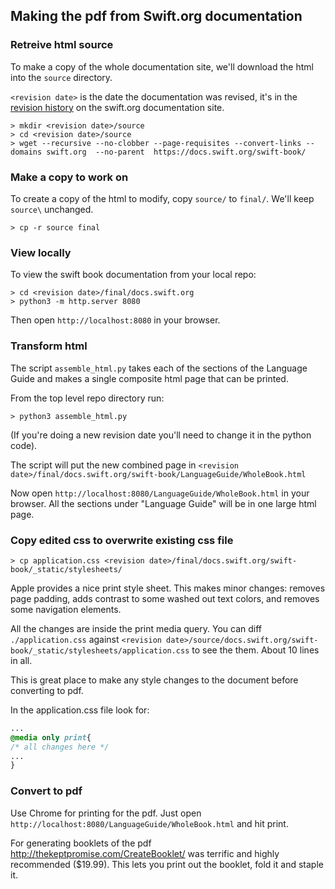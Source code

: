 ## Making the pdf from Swift.org documentation

### Retreive html source

To make a copy of the whole documentation site, we'll download the html into the `source` directory.

`<revision date>` is the date the documentation was revised, it's in the [revision history](https://docs.swift.org/swift-book/RevisionHistory/RevisionHistory.html) on the swift.org documentation site.

```
> mkdir <revision date>/source
> cd <revision date>/source
> wget --recursive --no-clobber --page-requisites --convert-links --domains swift.org  --no-parent  https://docs.swift.org/swift-book/
```

### Make a copy to work on

To create a copy of the html to modify, copy `source/` to `final/`. We'll keep `source\` unchanged.

```
> cp -r source final
```
### View locally

To view the swift book documentation from your local repo:

```
> cd <revision date>/final/docs.swift.org
> python3 -m http.server 8080
```
Then open  `http://localhost:8080` in your browser. 

### Transform html

The script `assemble_html.py` takes each of the sections of the Language Guide and makes a single composite html page that can be printed.

From the top level repo directory run:


```
> python3 assemble_html.py 
```

(If you're doing a new revision date you'll need to change it in the python code).

The script will put the new combined page in `<revision date>/final/docs.swift.org/swift-book/LanguageGuide/WholeBook.html`

Now open `http://localhost:8080/LanguageGuide/WholeBook.html` in your browser. All the sections under "Language Guide" will be in one large html page. 

### Copy edited css to overwrite existing css file

```
> cp application.css <revision date>/final/docs.swift.org/swift-book/_static/stylesheets/
```

Apple provides a nice print style sheet. This makes minor changes: removes page padding, adds contrast to some washed out text colors, and removes some navigation elements.

All the changes are inside the print media query. You can diff `./application.css` against `<revision date>/source/docs.swift.org/swift-book/_static/stylesheets/application.css` to see the them. About 10 lines in all.

This is great place to make any style changes to the document before converting to pdf.

In the application.css file look for:
```css
...
@media only print{
/* all changes here */
...
}

```

### Convert to pdf

Use Chrome for printing for the pdf. Just open `http://localhost:8080/LanguageGuide/WholeBook.html` and hit print. 

For generating booklets of the pdf http://thekeptpromise.com/CreateBooklet/ was terrific and highly recommended ($19.99). This lets you print out the booklet, fold it and staple it.



